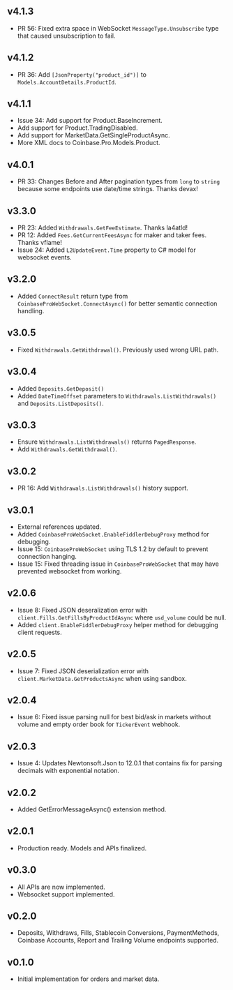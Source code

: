## v4.1.3
* PR 56: Fixed extra space in WebSocket `MessageType.Unsubscribe` type that caused unsubscription to fail.

## v4.1.2
* PR 36: Add `[JsonProperty("product_id")]` to `Models.AccountDetails.ProductId`.

## v4.1.1
* Issue 34: Add support for Product.BaseIncrement.
* Add support for Product.TradingDisabled.
* Add support for MarketData.GetSingleProductAsync.
* More XML docs to Coinbase.Pro.Models.Product.

## v4.0.1
* PR 33: Changes Before and After pagination types from `long` to `string` because some endpoints use date/time strings. Thanks devax!

## v3.3.0
* PR 23: Added `Withdrawals.GetFeeEstimate`. Thanks la4atld!
* PR 12: Added `Fees.GetCurrentFeesAsync` for maker and taker fees. Thanks vflame!
* Issue 24: Added `L2UpdateEvent.Time` property to C# model for websocket events.

## v3.2.0
* Added `ConnectResult` return type from `CoinbaseProWebSocket.ConnectAsync()` for better semantic connection handling.

## v3.0.5
* Fixed `Withdrawals.GetWithdrawal()`. Previously used wrong URL path.

## v3.0.4
* Added `Deposits.GetDeposit()`
* Added `DateTimeOffset` parameters to `Withdrawals.ListWithdrawals()` and `Deposits.ListDeposits()`.

## v3.0.3
* Ensure `Withdrawals.ListWithdrawals()` returns `PagedResponse`.
* Add `Withdrawals.GetWithdrawal()`.

## v3.0.2
* PR 16: Add `Withdrawals.ListWithdrawals()` history support.

## v3.0.1
* External references updated.
* Added `CoinbaseProWebSocket.EnableFiddlerDebugProxy` method for debugging.
* Issue 15: `CoinbaseProWebSocket` using TLS 1.2 by default to prevent connection hanging.
* Issue 15: Fixed threading issue in `CoinbaseProWebSocket` that may have prevented websocket from working.

## v2.0.6
* Issue 8: Fixed JSON deseralization error with `client.Fills.GetFillsByProductIdAsync` where `usd_volume` could be null.
* Added `client.EnableFiddlerDebugProxy` helper method for debugging client requests.

## v2.0.5
* Issue 7: Fixed JSON deserialization error with `client.MarketData.GetProductsAsync` when using sandbox.

## v2.0.4
* Issue 6: Fixed issue parsing null for best bid/ask in markets without volume and empty order book for `TickerEvent` webhook.

## v2.0.3
* Issue 4: Updates Newtonsoft.Json to 12.0.1 that contains fix for parsing decimals with exponential notation.

## v2.0.2
* Added GetErrorMessageAsync() extension method.

## v2.0.1
* Production ready. Models and APIs finalized.

## v0.3.0
* All APIs are now implemented.
* Websocket support implemented.

## v0.2.0
* Deposits, Withdraws, Fills, Stablecoin Conversions, PaymentMethods, Coinbase Accounts, Report and Trailing Volume endpoints supported.

## v0.1.0
* Initial implementation for orders and market data.
